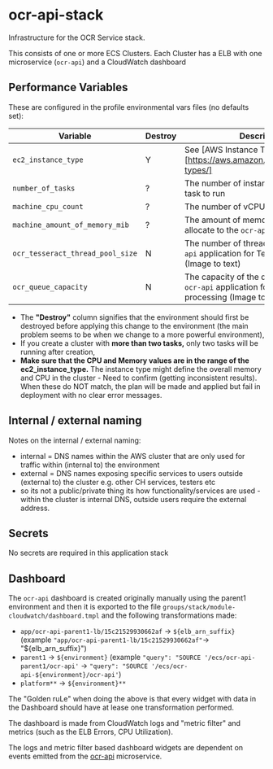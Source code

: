 # ocr-api-stack

Infrastructure for the OCR Service stack.

This consists of one or more ECS Clusters. Each Cluster has a ELB with one microservice (`ocr-api`) and a CloudWatch dashboard

## Performance Variables

These are configured in the profile environmental vars files (no defaults set):

|     Variable                     | Destroy | Description                                                                       |
|---                               |--- |---                                                                                |
| `ec2_instance_type`              | Y | See [AWS Instance Types)[https://aws.amazon.com/ec2/instance-types/]              |
| `number_of_tasks`                | ? | The number of instances of the `ocr-api` task to run                                |
| `machine_cpu_count`              | ? | The number of vCPUs the `ocr-api` uses.                                             |
| `machine_amount_of_memory_mib`   | ? | The amount of memory in MiB to allocate to the `ocr-api`.                                  |
| `ocr_tesseract_thread_pool_size` | N | The number of threads used in the `ocr-api` application for Tesseract processing (Image to text) |
| `ocr_queue_capacity`             | N | The capacity of the queue used in the `ocr-api` application for Tesseract processing (Image to text) |

- The **"Destroy"** column signifies that the environment should first be destroyed before applying this change to the environment (the main problem seems to be when we change to a more powerful environment),
- If you create a cluster with **more than two tasks,** only two tasks will be running after creation,
- **Make sure that the CPU and Memory values are in the range of the ec2_instance_type.**  The instance type might define the overall memory and CPU in the cluster - Need to confirm (getting inconsistent results). When these do NOT match, the plan will be made and applied but fail in deployment with no clear error messages.

## Internal / external naming

Notes on the internal / external naming:

- internal = DNS names within the AWS cluster that are only used for traffic within (internal to) the environment
- external = DNS names exposing specific services to users outside (external to) the cluster e.g. other CH services, testers etc
- so its not a public/private thing its how functionality/services are used - within the cluster is internal DNS, outside users require the external address.

## Secrets

No secrets are required in this application stack

## Dashboard

The `ocr-api` dashboard is created originally manually using the parent1 environment and then it is exported to the file `groups/stack/module-cloudwatch/dashboard.tmpl` and the following transformations made:

- `app/ocr-api-parent1-lb/15c21529930662af` -> `${elb_arn_suffix}` (example `"app/ocr-api-parent1-lb/15c21529930662af"`-> "${elb_arn_suffix}")
- `parent1` -> `${environment}`  (example `"query": "SOURCE '/ecs/ocr-api-parent1/ocr-api'` -> `"query": "SOURCE '/ecs/ocr-api-${environment}/ocr-api'`)
- `platform**` -> `${environment}**`

The "Golden ruLe" when doing the above is that every widget with data in the Dashboard should have at lease one transformation performed.

The dashboard is made from CloudWatch logs and "metric filter" and metrics (such as the ELB Errors, CPU Utilization).

The logs and metric filter based dashboard widgets are dependent on events emitted from the [ocr-api](https://github.com/companieshouse/ocr-api) microservice.

